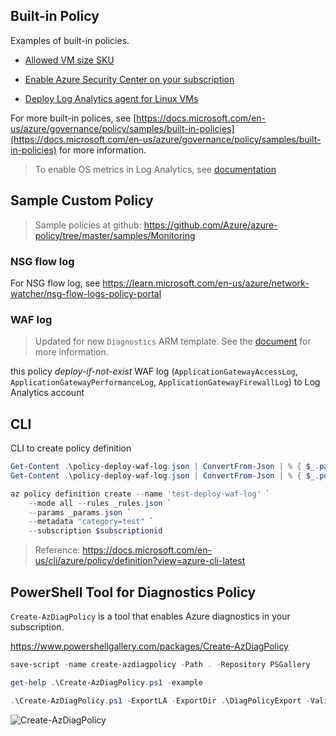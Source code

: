 ## Built-in Policy

Examples of built-in policies.

- [Allowed VM size SKU](https://github.com/Azure/azure-policy/blob/master/built-in-policies/policyDefinitions/Compute/VMSkusAllowed_Deny.json)

- [Enable Azure Security Center on your subscription](https://github.com/Azure/azure-policy/blob/master/built-in-policies/policyDefinitions/Security%20Center/ASC_Register_To_Azure_Security_Center_Deploy.json)

- [Deploy Log Analytics agent for Linux VMs](https://github.com/Azure/azure-policy/blob/master/built-in-policies/policyDefinitions/Monitoring/LogAnalyticsExtension_Linux_VM_Deploy.json)

For more built-in polices, see [https://docs.microsoft.com/en-us/azure/governance/policy/samples/built-in-policies](https://docs.microsoft.com/en-us/azure/governance/policy/samples/built-in-policies) for more information.

> To enable OS metrics in Log Analytics, see [documentation](https://docs.microsoft.com/en-us/azure/azure-monitor/learn/quick-collect-linux-computer)

## Sample Custom Policy

> Sample policies at github: https://github.com/Azure/azure-policy/tree/master/samples/Monitoring

### NSG flow log

For NSG flow log, see https://learn.microsoft.com/en-us/azure/network-watcher/nsg-flow-logs-policy-portal

### WAF log

> Updated for new `Diagnostics` ARM template. See the [document](https://learn.microsoft.com/en-us/azure/templates/microsoft.insights/diagnosticsettings?pivots=deployment-language-arm-template) for more information.

this policy _deploy-if-not-exist_ WAF log (`ApplicationGatewayAccessLog`, `ApplicationGatewayPerformanceLog`, `ApplicationGatewayFirewallLog`) to Log Analytics account

## CLI

CLI to create policy definition

```powershell
Get-Content .\policy-deploy-waf-log.json | ConvertFrom-Json | % { $_.parameters } | ConvertTo-Json -Depth 15 > _params.json
Get-Content .\policy-deploy-waf-log.json | ConvertFrom-Json | % { $_.policyRule } | ConvertTo-Json -Depth 15 > _rules.json

az policy definition create --name 'test-deploy-waf-log' `
    --mode all --rules _rules.json `
    --params _params.json `
    --metadata "category=test" `
    --subscription $subscriptionid
```

> Reference: https://docs.microsoft.com/en-us/cli/azure/policy/definition?view=azure-cli-latest

## PowerShell Tool for Diagnostics Policy

`Create-AzDiagPolicy` is a tool that enables Azure diagnostics in your subscription.

https://www.powershellgallery.com/packages/Create-AzDiagPolicy

```powershell
save-script -name create-azdiagpolicy -Path . -Repository PSGallery

get-help .\Create-AzDiagPolicy.ps1 -example

.\Create-AzDiagPolicy.ps1 -ExportLA -ExportDir .\DiagPolicyExport -ValidateJSON -SubscriptionId "{subscription id}"
```

![Create-AzDiagPolicy](./azdiagpolicy.png)
